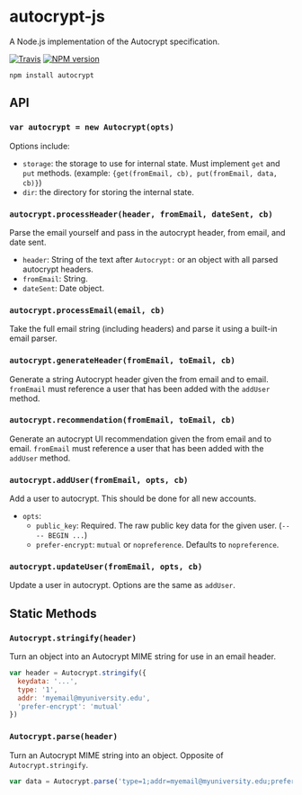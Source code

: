 # autocrypt-js

A Node.js implementation of the Autocrypt specification.

[![Travis](https://travis-ci.org/karissa/autocrypt-js.svg?branch=master)](https://travis-ci.org/karissa/autocrypt-js) [![NPM version](https://img.shields.io/npm/v/autocrypt.svg)](https://npmjs.org/package/autocrypt)

```
npm install autocrypt
```

## API

### ```var autocrypt = new Autocrypt(opts)```

Options include:
* `storage`: the storage to use for internal state. Must implement `get` and `put` methods. (example: `{get(fromEmail, cb), put(fromEmail, data, cb)}`)
* `dir`: the directory for storing the internal state.

### ```autocrypt.processHeader(header, fromEmail, dateSent, cb)```

Parse the email yourself and pass in the autocrypt header, from email, and date sent.

* `header`: String of the text after `Autocrypt:` or an object with all parsed autocrypt headers.
* `fromEmail`: String.
* `dateSent`: Date object.

### ```autocrypt.processEmail(email, cb)```

Take the full email string (including headers) and parse it using a built-in email parser.

### ```autocrypt.generateHeader(fromEmail, toEmail, cb)```

Generate a string Autocrypt header given the from email and to email. `fromEmail` must reference a user that has been added with the `addUser` method.

### ```autocrypt.recommendation(fromEmail, toEmail, cb)```

Generate an autocrypt UI recommendation given the from email and to email. `fromEmail` must reference a user that has been added with the `addUser` method.

### ```autocrypt.addUser(fromEmail, opts, cb)```

Add a user to autocrypt. This should be done for all new accounts.

* `opts`:
  * `public_key`: Required. The raw public key data for the given user. (`---- BEGIN ...`)
  * `prefer-encrypt`: `mutual` or `nopreference`. Defaults to `nopreference`.

### ```autocrypt.updateUser(fromEmail, opts, cb)```

Update a user in autocrypt. Options are the same as `addUser`.


## Static Methods


### ```Autocrypt.stringify(header)```

Turn an object into an Autocrypt MIME string for use in an email header.

```js
var header = Autocrypt.stringify({
  keydata: '...',
  type: '1',
  addr: 'myemail@myuniversity.edu',
  'prefer-encrypt': 'mutual'
})
```

### ```Autocrypt.parse(header)```

Turn an Autocrypt MIME string into an object. Opposite of `Autocrypt.stringify`.

```js
var data = Autocrypt.parse('type=1;addr=myemail@myuniversity.edu;prefer-encrypt=mutual;keydata=Li4u;')
```
